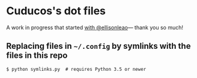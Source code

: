 # Cuducos's dot files

A work in progress that started [with @ellisonleao](https://github.com/npxbr/from-vimscript-to-lua)— thank you so much!

## Replacing files in `~/.config` by symlinks with the files in this repo

```console
$ python symlinks.py  # requires Python 3.5 or newer
```
